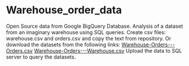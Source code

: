 # Warehouse_order_data
Open Source data from Google BigQuery Database. Analysis of a dataset from an imaginary warehouse using SQL queries.
Create csv files: warehouse.csv and orders.csv and copy the text from repository.
Or download the datasets from the following links:
[Warehouse-Orders---Orders.csv](https://github.com/haaroonafroz/Warehouse_order_data/files/9877796/Warehouse-Orders---Orders.csv)
[Warehouse-Orders---Warehouse.csv](https://github.com/haaroonafroz/Warehouse_order_data/files/9877803/Warehouse-Orders---Warehouse.csv)
Upload the data to SQL server to query the datasets.

